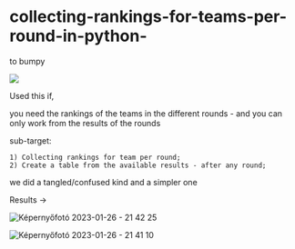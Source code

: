 # collecting-rankings-for-teams-per-round-in-python-
to bumpy 

![](https://komarev.com/ghpvc/?username=ambrusza&style=for-the-badge&color=green)

Used this if,

you need the rankings of the teams in the different rounds - and you can only work from the results of the rounds


  sub-target: 

    1) Collecting rankings for team per round;  
    2) Create a table from the available results - after any round;
    
we did a tangled/confused kind and a simpler one

Results -> 

![Képernyőfotó 2023-01-26 - 21 42 25](https://user-images.githubusercontent.com/66861232/214946142-8d2e9884-22bc-41b7-90e7-e0cb8efc1eb6.png)



![Képernyőfotó 2023-01-26 - 21 41 10](https://user-images.githubusercontent.com/66861232/214945919-54a1bc47-1107-43bb-b1f2-72b16744dbb9.png)


